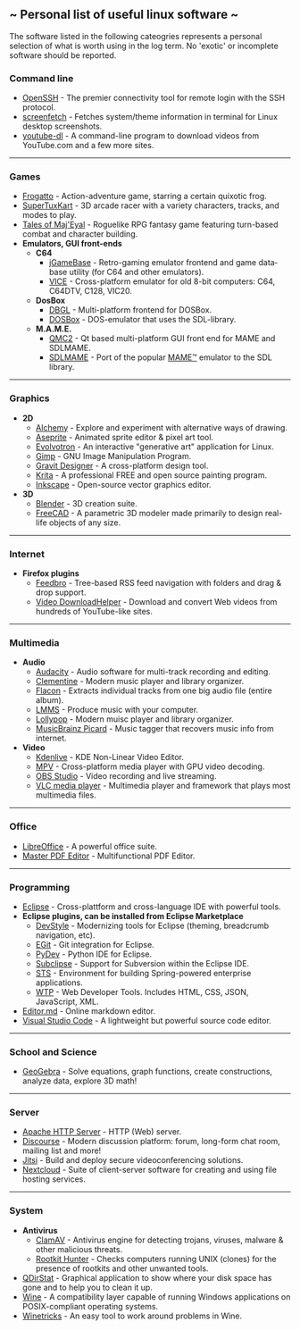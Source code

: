 ## ~ Personal list of useful linux software ~
The software listed in the following cateogries represents a personal selection of what is worth using in the log term. No 'exotic' or incomplete software should be reported.
### Command line
- [OpenSSH](https://www.openssh.com "OpenSSH") - The premier connectivity tool for remote login with the SSH protocol.
- [screenfetch](https://github.com/KittyKatt/screenFetch "screenfetch") - Fetches system/theme information in terminal for Linux desktop screenshots.
- [youtube-dl](https://rg3.github.io/youtube-dl "youtube-dl") - A command-line program to download videos from YouTube.com and a few more sites.
------------
### Games
- [Frogatto](https://frogatto.com "Frogatto") - Action-adventure game, starring a certain quixotic frog.
- [SuperTuxKart](https://supertuxkart.net "SuperTuxKart") - 3D arcade racer with a variety characters, tracks, and modes to play.
- [Tales of Maj'Eyal](https://te4.org "Tales of Maj'Eyal") - Roguelike RPG fantasy game featuring turn-based combat and character building.
- **Emulators, GUI front-ends**
  - **C64**
    - [jGameBase](https://jgamebase.sourceforge.io "jGameBase") - Retro-gaming emu­lator front­end and game data­base utility (for C64 and other emulators).
    - [VICE](http://vice-emu.sourceforge.net "the VersatIle Commodore Emulator") - Cross-platform emulator for old 8-bit computers: C64, C64DTV, C128, VIC20.
  - **DosBox**
    - [DBGL](http://members.quicknet.nl/blankendaalr/dbgl "DOSBox Game Launcher") - Multi-platform frontend for DOSBox.
    - [DOSBox](http://www.dosbox.com "DOSBox") - DOS-emulator that uses the SDL-library.
  - **M.A.M.E.**
    - [QMC2](http://qmc2.batcom-it.net "QMC2") - Qt based multi-platform GUI front end for MAME and SDLMAME.
    - [SDLMAME](http://sdlmame.wallyweek.org "SDLMAME") - Port of the popular [MAME™](http://mamedev.org "Multiple Arcade Machine Emulator™") emulator to the SDL library.
------------
### Graphics
- **2D**
  - [Alchemy](http://al.chemy.org "Alchemy") - Explore and experiment with alternative ways of drawing.
  - [Aseprite](https://www.aseprite.org "Aseprite") - Animated sprite editor & pixel art tool.
  - [Evolvotron](http://www.bottlenose.net/share/evolvotron "Evolvotron") - An interactive "generative art" application for Linux.
  - [Gimp](http://www.gimp.org "Gimp") - GNU Image Manipulation Program.
  - [Gravit Designer](https://www.designer.io "Gravit Designer") - A cross-platform design tool.
  - [Krita](https://krita.org "Krita") - A professional FREE and open source painting program.
  - [Inkscape](https://inkscape.org "Inkscape") - Open-source vector graphics editor.
- **3D**
  - [Blender](https://www.blender.org "Blender") - 3D creation suite.
  - [FreeCAD](https://freecadweb.org "FreeCAD") - A parametric 3D modeler made primarily to design real-life objects of any size.
------------
### Internet
- **Firefox plugins**
  - [Feedbro](https://addons.mozilla.org/it/firefox/addon/feedbroreader "Feedbro") - Tree-based RSS feed navigation with folders and drag & drop support.
  - [Video DownloadHelper](https://addons.mozilla.org/it/firefox/addon/video-downloadhelper "Video DownloadHelper") - Download and convert Web videos from hundreds of YouTube-like sites.
------------
### Multimedia
- **Audio**
  - [Audacity](http://www.audacityteam.org "Audacity") - Audio software for multi-track recording and editing.
  - [Clementine](https://www.clementine-player.org "Clementine") - Modern music player and library organizer.
  - [Flacon](http://flacon.github.io "Flacon") - Extracts individual tracks from one big audio file (entire album).
  - [LMMS](https://lmms.io "Linux Multi-Media Studio") - Produce music with your computer.
  - [Lollypop](https://wiki.gnome.org/Apps/Lollypop "Lollypop") - Modern muisc player and library organizer.
  - [MusicBrainz Picard](https://picard.musicbrainz.org "MusicBrainz Picard") - Music tagger that recovers music info from internet.
- **Video**
  - [Kdenlive](https://kdenlive.org "Kdenlive") - KDE Non-Linear Video Editor.
  - [MPV](https://mpv.io "MPV") - Cross-platform media player with GPU video decoding.
  - [OBS Studio](https://obsproject.com "OBS Studio") - Video recording and live streaming.
  - [VLC media player](https://www.videolan.org/vlc/index.html "VLC media player") - Multimedia player and framework that plays most multimedia files.
------------
### Office
- [LibreOffice](https://www.libreoffice.org "LibreOffice") - A powerful office suite.
- [Master PDF Editor](https://code-industry.net/masterpdfeditor/ "Master PDF Editor") - Multifunctional PDF Editor.
------------
### Programming
- [Eclipse](https://www.eclipse.org "Eclipse") - Cross-plattform and cross-language IDE with powerful tools.
- **Eclipse plugins, can be installed from Eclipse Marketplace**
  - [DevStyle](https://www.genuitec.com/products/devstyle "DevStyle") - Modernizing tools for Eclipse (theming, breadcrumb navigation, etc).
  - [EGit](https://marketplace.eclipse.org/content/egit-git-integration-eclipse "EGit") - Git integration for Eclipse.
  - [PyDev](http://www.pydev.org "PyDev") - Python IDE for Eclipse.
  - [Subclipse](https://marketplace.eclipse.org/content/subclipse "Subclipse") - Support for Subversion within the Eclipse IDE.
  - [STS](https://marketplace.eclipse.org/content/spring-tools-aka-spring-ide-and-spring-tool-suite "Spring Tool Suite") - Environment for building Spring-powered enterprise applications.
  - [WTP](https://marketplace.eclipse.org/content/eclipse-web-developer-tools-0 "Web Tools Platform") - Web Developer Tools. Includes HTML, CSS, JSON, JavaScript, XML.
- [Editor.md](https://pandao.github.io/editor.md/en.html "Editor.md") - Online markdown editor.
- [Visual Studio Code](https://code.visualstudio.com "Visual Studio Code") - A lightweight but powerful source code editor.
------------
### School and Science
- [GeoGebra](https://www.geogebra.org "GeoGebra") - Solve equations, graph functions, create constructions, analyze data, explore 3D math!
------------
### Server
- [Apache HTTP Server](https://httpd.apache.org "Apache HTTP Server") - HTTP (Web) server.
- [Discourse](https://www.discourse.org "Discourse") - Modern discussion platform: forum, long-form chat room, mailing list and more!
- [Jitsi](https://jitsi.org "Jitsi") - Build and deploy secure videoconferencing solutions.
- [Nextcloud](https://nextcloud.com "Nextcloud") - Suite of client-server software for creating and using file hosting services.
------------
### System
- **Antivirus**
  - [ClamAV](https://www.clamav.net "ClamAV") - Antivirus engine for detecting trojans, viruses, malware & other malicious threats.
  - [Rootkit Hunter](http://rkhunter.sourceforge.net "Rootkit Hunter") - Checks computers running UNIX (clones) for the presence of rootkits and other unwanted tools.
- [QDirStat](https://github.com/shundhammer/qdirstat "QDirStat") - Graphical application to show where your disk space has gone and to help you to clean it up.
- [Wine](https://www.winehq.org "Wine") - A compatibility layer capable of running Windows applications on POSIX-compliant operating systems.
- [Winetricks](https://github.com/Winetricks/winetricks "Winetricks") - An easy tool to work around problems in Wine.